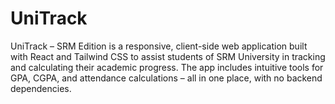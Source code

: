 # UniTrack
UniTrack – SRM Edition is a responsive, client-side web application built with React and Tailwind CSS to assist students of SRM University in tracking and calculating their academic progress. The app includes intuitive tools for GPA, CGPA, and attendance calculations – all in one place, with no backend dependencies.

